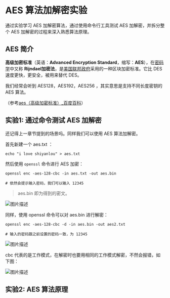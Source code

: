 # AES 算法加解密实验

通过实验学习 AES 加解密算法，通过使用命令行工具测试 AES 加解密，并拆分整个 AES 加解密的过程来深入熟悉算法原理。

## AES 简介

**高级加密标准**（英语：**Advanced Encryption Standard**，缩写：**AES**），在[密码学](https://baike.baidu.com/item/%E5%AF%86%E7%A0%81%E5%AD%A6/480001)中又称 **Rijndael加密法**，是[美国联邦政府](https://baike.baidu.com/item/%E7%BE%8E%E5%9B%BD%E8%81%94%E9%82%A6%E6%94%BF%E5%BA%9C/8370227)采用的一种区块加密标准。它比 DES 速度更快，更安全，被用来替代 DES。

我们经常会听到 AES128，AES192，AES256 ，其实意思是支持不同长度密钥的 AES 算法。

（参考[aes（高级加密标准）_百度百科](https://baike.baidu.com/item/aes/5903)）

## 实验1: 通过命令测试 AES 加解密

还记得上一章节提到的场景吗。同样我们可以使用 AES 算法加解密。

首先新建一个 aes.txt ：

```
echo "i love shiyanlou" > aes.txt
```

然后使用 `openssl` 命令进行 AES 加密：

```
openssl enc -aes-128-cbc -in aes.txt -out aes.bin

# 依然会提示输入密码，我们可以输入 12345
```

> aes.bin 即为得到的密文。

![图片描述](https://dn-simplecloud.shiyanlou.com/uid/8797/1547115469089.png-wm)

同样，使用 openssl 命令可以对 aes.bin 进行解密：

```
openssl enc -aes-128-cbc -d -in aes.bin -out aes2.txt

# 输入的密码跟之前设置的密码一致，为 12345
```

![图片描述](https://dn-simplecloud.shiyanlou.com/uid/8797/1547115531305.png-wm)

cbc 代表的是工作模式，在解密时也要用相同的工作模式解密，不然会报错，如下图：

![图片描述](https://dn-simplecloud.shiyanlou.com/uid/8797/1547116027153.png-wm)

## 实验2: AES 算法原理


